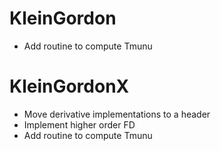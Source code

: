 
# KleinGordon

* Add routine to compute Tmunu

# KleinGordonX

* Move derivative implementations to a header
* Implement higher order FD
* Add routine to compute Tmunu
